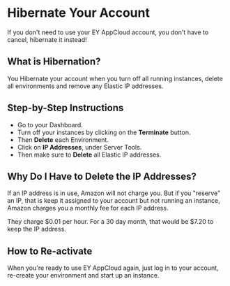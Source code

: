 # Hibernate Your Account

If you don't need to use your EY AppCloud account, you don't have to cancel, hibernate it instead!

## What is Hibernation?

You Hibernate your account when you turn off all running instances, delete all environments and remove any Elastic IP addresses.

## Step-by-Step Instructions

  - Go to your Dashboard.
  - Turn off your instances by clicking on the **Terminate** button.
  - Then **Delete** each Environment.
  - Click on **IP Addresses**, under Server Tools.
  - Then make sure to **Delete** all Elastic IP addresses.

## Why Do I Have to Delete the IP Addresses?

If an IP address is in use, Amazon will not charge you. But if you "reserve" an IP, that is keep it assigned to your account but not running an instance, Amazon charges you a monthly fee for each IP address.

They charge $0.01 per hour.  For a 30 day month, that would be $7.20 to keep the IP address.

## How to Re-activate

When you're ready to use EY AppCloud again, just log in to your account, re-create your environment and start up an instance.
